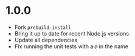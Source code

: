 # 1.0.0

- Fork `prebuild-install`
- Bring it up to date for recent Node.js versions
- Update all dependencies
- Fix running the unit tests with a `@` in the name
